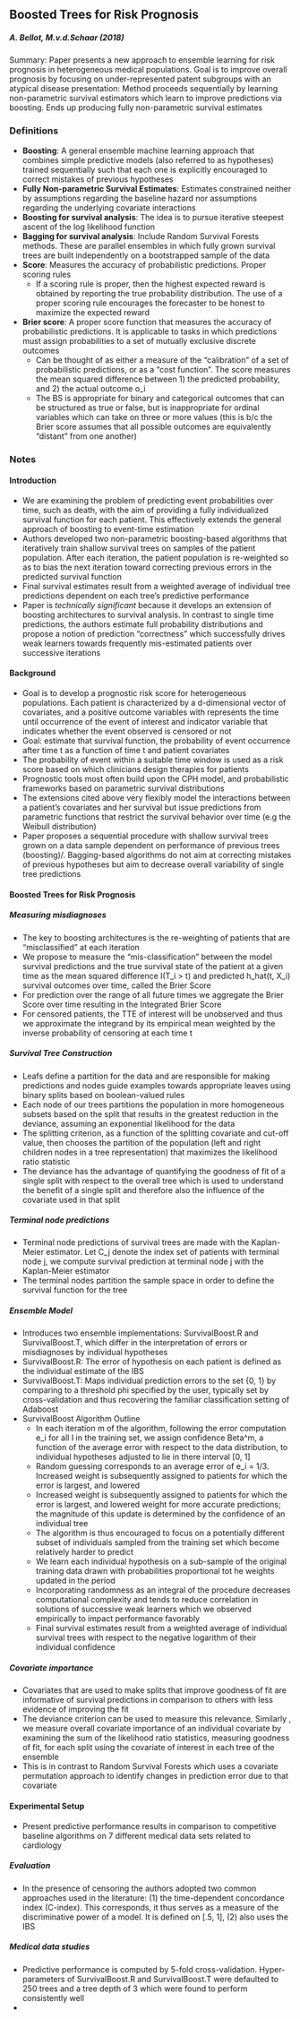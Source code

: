 ## Boosted Trees for Risk Prognosis

##### **A. Bellot, M.v.d.Schaar (2018)**

Summary: Paper presents a new approach to ensemble learning for risk prognosis in heterogeneous medical populations.  Goal is to improve overall prognosis by focusing on under-represented patent subgroups with an atypical disease presentation: Method proceeds sequentially by learning non-parametric survival estimators which learn to improve predictions via boosting.  Ends up producing fully non-parametric survival estimates

### Definitions
- **Boosting**: A general ensemble machine learning approach that combines simple predictive models (also referred to as hypotheses) trained sequentially such that each one is explicitly encouraged to correct mistakes of previous hypotheses
- **Fully Non-parametric Survival Estimates**: Estimates constrained neither by assumptions regarding the baseline hazard nor assumptions regarding the underlying covariate interactions
- **Boosting for survival analysis**: The idea is to pursue iterative steepest ascent of the log likelihood function
- **Bagging for survival analysis**: Include Random Survival Forests methods.  These are parallel ensembles in which fully grown survival trees are built independently on a bootstrapped sample of the data
- **Score**: Measures the accuracy of probabilistic predictions.  Proper scoring rules 
  - If a scoring rule is proper, then the highest expected reward is obtained by reporting the true probability distribution.  The use of a proper scoring rule encourages the forecaster to be honest to maximize the expected reward
- **Brier score**: A proper score function that measures the accuracy of probabilistic predictions.  It is applicable to tasks in which predictions must assign probabilities to a set of mutually exclusive discrete outcomes
  - Can be thought of as either a measure of the “calibration” of a set of probabilistic predictions, or as a “cost function”.  The score measures the mean squared difference between 1) the predicted probability, and 2) the actual outcome o_i
  - The BS is appropriate for binary and categorical outcomes that can be structured as true or false, but is inappropriate for ordinal variables which can take on three or more values (this is b/c the Brier score assumes that all possible outcomes are equivalently “distant” from one another)

### Notes

#### Introduction
- We are examining the problem of predicting event probabilities over time, such as death, with the aim of providing a fully individualized survival function for each patient.  This effectively extends the general approach of boosting to event-time estimation
- Authors developed two non-parametric boosting-based algorithms that iteratively train shallow survival trees on samples of the patient population.  After each iteration, the patient population is re-weighted so as to bias the next iteration toward correcting previous errors in the predicted survival function
- Final survival estimates result from a weighted average of individual tree predictions dependent on each tree’s predictive performance
- Paper is *technically significant* because it develops an extension of boosting architectures to survival analysis.  In contrast to single time predictions, the authors estimate full probability distributions and propose a notion of prediction “correctness” which successfully drives weak learners towards frequently mis-estimated patients over successive iterations

#### Background
- Goal is to develop a prognostic risk score for heterogeneous populations.  Each patient is characterized by a d-dimensional vector of covariates, and a positive outcome variables with represents the time until occurrence of the event of interest and indicator variable that indicates whether the event observed is censored or not
- Goal: estimate that survival function, the probability of event occurrence after time t as a function of time t and patient covariates
- The probability of event within a suitable time window is used as a risk score based on which clinicians design therapies for patients
- Prognostic tools most often build upon the CPH model, and probabilistic frameworks based on parametric survival distributions
- The extensions cited above very flexibly model the interactions between a patient’s covariates and her survival but issue predictions from parametric functions that restrict the survival behavior over time (e.g the Weibull distribution)
- Paper proposes a sequential procedure with shallow survival trees grown on a data sample dependent on performance of previous trees (boosting)/. Bagging-based algorithms do not aim at correcting mistakes of previous hypotheses but aim to decrease overall variability of single tree predictions

#### Boosted Trees for Risk Prognosis

##### Measuring misdiagnoses
- The key to boosting architectures is the re-weighting of patients that are “misclassified” at each iteration 
- We propose to measure the “mis-classification” between the model survival predictions and the true survival state of the patient at a given time as the mean squared difference I(T_i > t) and predicted h_hat(t, X_i) survival outcomes over time, called the Brier Score
- For prediction over the range of all future times we aggregate the Brier Score over time resulting in the Integrated Brier Score
- For censored patients, the TTE of interest will be unobserved and thus we approximate the integrand by its empirical mean weighted by the inverse probability of censoring at each time t

##### Survival Tree Construction
- Leafs define a partition for the data and are responsible for making predictions and nodes guide examples towards appropriate leaves using binary splits based on boolean-valued rules
- Each node of our trees partitions the population in more homogeneous subsets based on the split that results in the greatest reduction in the deviance, assuming an exponential likelihood for the data
- The splitting criterion, as a function of the splitting covariate and cut-off value, then chooses the partition of the population (left and right children nodes in a tree representation) that maximizes the likelihood ratio statistic
- The deviance has the advantage of quantifying the goodness of fit of a single split with respect to the overall tree which is used to understand the benefit of a single split and therefore also the influence of the covariate used in that split

##### Terminal node predictions 
- Terminal node predictions of survival trees are made with the Kaplan-Meier estimator.  Let C_j denote the index set of patients with terminal node j, we compute survival prediction at terminal node j with the Kaplan-Meier estimator
- The terminal nodes partition the sample space in order to define the survival function for the tree

##### Ensemble Model
- Introduces two ensemble implementations: SurvivalBoost.R and SurvivalBoost.T, which differ in the interpretation of errors or misdiagnoses by individual hypotheses
- SurvivalBoost.R: The error of hypothesis on each patient is defined as the individual estimate of the IBS
- SurvivalBoost.T: Maps individual prediction errors to the set {0, 1}  by comparing to a threshold phi specified by the user, typically set by cross-validation and thus recovering the familiar classification setting of Adaboost
- SurvivalBoost Algorithm Outline
  - In each iteration m of the algorithm, following the error computation e_i for all I in the training set, we assign confidence Beta^m, a function of the average error with respect to the data distribution, to 
individual hypotheses adjusted to lie in there interval [0, 1] 
  - Random guessing corresponds to an average error of e_i = 1/3.  Increased weight is subsequently assigned to patients for which the error is largest, and lowered 
  - Increased weight is subsequently assigned to patients for which the error is largest, and lowered weight for more accurate predictions; the magnitude of this update is determined by the confidence of an individual tree
  - The algorithm is thus encouraged to focus on a potentially different subset of individuals sampled from the training set which become relatively harder to predict
  - We learn each individual hypothesis on a sub-sample of the original training data drawn with probabilities proportional tot he weights updated in the period 
  - Incorporating randomness as an integral of the procedure decreases computational complexity and tends to reduce correlation in solutions of successive weak learners which we observed empirically to impact performance favorably 
  - Final survival estimates result from a weighted average of individual survival trees with respect to the negative logarithm of their individual confidence

##### Covariate importance
- Covariates that are used to make splits that improve goodness of fit are informative of survival predictions in comparison to others with less evidence of improving the fit
- The deviance criterion can be used to measure this relevance.  Similarly , we measure overall covariate importance of an individual covariate by examining the sum of the likelihood ratio statistics, measuring goodness of fit, for each split using the covariate of interest in each tree of the ensemble
- This is in contrast to Random Survival Forests which uses a covariate permutation approach to identify changes in prediction error due to that covariate

#### Experimental Setup
- Present predictive performance results in comparison to competitive baseline algorithms on 7 different medical data sets related to cardiology

##### Evaluation
- In the presence of censoring the authors adopted two common approaches used in the literature: (1) the time-dependent concordance index (C-index).  This corresponds, it thus serves as a measure of the discriminative power of a model.  It is defined on [.5, 1], (2) also uses the IBS

##### Medical data studies
- Predictive performance is computed by 5-fold cross-validation.  Hyper-parameters of SurvivalBoost.R and SurvivalBoost.T were defaulted to 250 trees and a tree depth of 3 which were found to perform consistently well
- 
